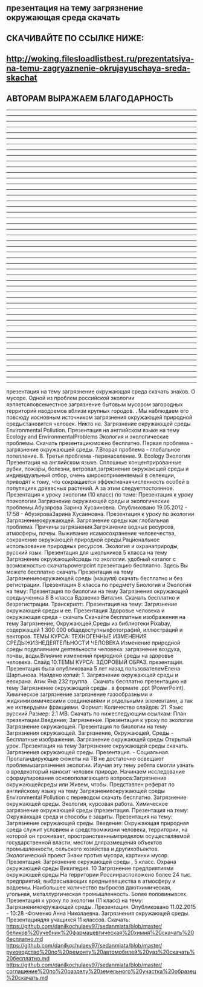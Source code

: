 презентация на тему загрязнение окружающая среда скачать
--------------------------------------------------
СКАЧИВАЙТЕ ПО ССЫЛКЕ НИЖЕ:
--------------------------------------------------
http://woking.filesloadlistbest.ru/prezentatsiya-na-temu-zagryaznenie-okrujayuschaya-sreda-skachat
--------------------------------------------------
АВТОРАМ ВЫРАЖАЕМ БЛАГОДАРНОСТЬ
--------------------------------------------------
--------------------------------------------------
--------------------------------------------------
--------------------------------------------------
--------------------------------------------------
--------------------------------------------------
--------------------------------------------------
--------------------------------------------------
--------------------------------------------------
--------------------------------------------------
--------------------------------------------------
--------------------------------------------------
--------------------------------------------------
--------------------------------------------------
--------------------------------------------------
--------------------------------------------------
--------------------------------------------------
--------------------------------------------------
--------------------------------------------------
--------------------------------------------------
--------------------------------------------------
--------------------------------------------------
--------------------------------------------------
--------------------------------------------------
--------------------------------------------------
--------------------------------------------------
--------------------------------------------------
--------------------------------------------------
--------------------------------------------------
--------------------------------------------------
--------------------------------------------------
--------------------------------------------------
--------------------------------------------------
--------------------------------------------------
--------------------------------------------------
--------------------------------------------------
--------------------------------------------------
--------------------------------------------------
--------------------------------------------------
--------------------------------------------------
--------------------------------------------------
--------------------------------------------------
--------------------------------------------------
--------------------------------------------------
--------------------------------------------------
--------------------------------------------------
--------------------------------------------------
--------------------------------------------------
--------------------------------------------------
--------------------------------------------------
презентация на тему загрязнение окружающая среда скачать знаков. О мусоре. Одной из проблем российской экологии являетсяповсеместное загрязнение бытовым мусором загородных территорий иводоемов вблизи крупных городов. . Мы наблюдаем его повсюду иосновным источником загрязнения окружающей природной средыстановится человек. Никто не. Загрязнение окружающей среды Environmental Pollution. Презентация на английском языке на тему Ecology and EnvironmentalProblems  Экология и экологические проблемы. Скачать презентациюможно бесплатно.  Первая проблема - загрязнение окружающей среды. 7.Вторая проблема - глобальное потепление. 8. Третья проблема -перенаселение. 9. Ecology  Экология  Презентация на английском языке. Сплошные концентрированные рубки, пожары, болезни, ветровал,загрязнение окружающей среды и индивидуальный отбор, очень широкоприменяемый в селекции, приводят к тому, что сокращается эффективнаячисленность особей в популяциях древесных растений. А за этим следуетпостоянное. Презентация к уроку экологии (10 класс) по теме: Презентация к уроку поэкологии Загрязнение окружающей среды и экологические проблемы.Абузярова Зарина Хусаиновна. Опубликовано 19.05.2012 - 17:58 - АбузяроваЗарина Хусаиновна. Презентация к уроку по экологии Загрязнениеокружающей. Загрязнение среды как глобальная проблема. Причины загрязнения.Загрязнение водных ресурсов, атмосферы, почвы. Выживание исамосохранение человечества, сохранение окружающей природной среды.Рациональное использование природных ресурсов. Экология и охранаприроды, русский язык. Презентация для школьников 5 класса на тему Загрязнение окружающейсреды  по экологии.   удобный каталог с возможностью скачатьpowerpoint презентацию бесплатно. Здесь Вы можете бесплатно скачать Презентация на тему Загрязнениеокружающей среды (машуля) скачать бесплатно и без регистрации. Презентация 8 класса по предмету Биология и Экология на тему: Презентация по биологии на тему Загрязнения окружающей средыученика 8 В класса Вдовенко Виталия. Скачать бесплатно и безрегистрации.  Транскрипт:. Презентация на тему: Загрязнение окружающей среды и ее. Презентация Здоровье человека и окружающая среда - скачать
Скачайте бесплатные изображения на тему Загрязнение, Окружающей,Среды из библиотеки Pixabay, содержащей 1 300 000 общедоступныхфотографий, иллюстраций и векторов. ТЕМЫ КУРСА: ТЕХНОГЕННЫЕ ИЗМЕНЕНИЯ СРЕДЫЖИЗНЕДЕЯТЕЛЬНОСТИ ЧЕЛОВЕКА Изменение природной среды подвлиянием деятельности человека: загрязнение воздуха, почвы, воды.Влияние изменений природной среды на здоровье человека. Cлайд 10.ТЕМЫ КУРСА: ЗДОРОВЫЙ ОБРАЗ. презентация. Презентация была опубликована 5 лет назад пользователемЕлена Шартынова. Найдено копий: 1. Загрязнение окружающей среды и ееохрана. Атик Яна 232 группа. . Скачать бесплатно презентацию на тему Загрязнение окружающей среды . в формате .ppt (PowerPoint). Химическое загрязнение  загрязнение газообразными и жидкимихимическими соединениями и отдельными элементами, а так же ихтвердыми фракциями. Формат: Количество слайдов: 21. Язык: русский.Размер: 2.1 MB. Скачать по нижеследующим ссылкам: План презентации.Введение; Загрязнение. Презентация к уроку по экологии Загрязнение окружающей. Презентация по биологии на тему Загрязнения окружающей. Загрязнение, Окружающей, Среды - Бесплатные изображения. Загрязнение окружающей среды  Открытый урок. Презентация на тему Загрязнение окружающей среды скачать. Загрязнения окружающей среды. Презентация. - Социальная. Пропагандирующие сюжеты на ТВ не достаточно освещают проблемызагрязнения экологии. Изучая эту тему ребята смогли узнать о вредекоторый наносит человек природе. Начинаем исследование сформулирования основополагающего вопроса:Загрязнение окружающейсреды или Живем, чтобы. Представлен реферат по английскому языку на тему Загрязнениеокружающей среды Environmental Pollution с переводом скачать бесплатно.
Загрязнение окружающей среды. Экология, курсовая работа. Химическое загрязнение окружающей среды (презентация. Презентация на тему: Окружающая среда и способы е защиты. Презентация на тему: Загрязнение окружающей среды. Введение: Окружающая природная среда служит условием и средствомжизни человека, территории, на которой он проживает, пространственнымпределом осуществляемой государственной власти, местом дляразмещения объектов промышленности, сельского хозяйства и другихобъектов. Экологический проект Знаки против мусора, картинки мусор. Презентация: Загрязнение окружающей среды , 5 класс. Охрана окружающей среды  Википедия. 10 Загрязнение предприятиями окружающей среды На территории Россиирасположено более 24 тыс. предприятий, выбрасывающих вредныевещества в атмосферу и водоемы. Наибольшее количество выбросов даютхимическая, угольная, металлургическая промышленность. Более половинывсех. Презентация к уроку по экологии (11 класс) на тему: Загрязненияокружающей среды. Презентация. Опубликовано 11.02.2015 - 10:28 -Фоменко Анна Николаевна. Загрязнения окружающей среды. Презентациядля учащихся 11 классов. Скачать:
https://github.com/danilkochulaev97/sedanmiata/blob/master/беликов%20учебник%20фармацевтическая%20химия%20скачать%20бесплатно.md
https://github.com/danilkochulaev97/sedanmiata/blob/master/руководство%20по%20ремонту%20автомобилей%20уаз%20скачать%20бесплатно.md
https://github.com/danilkochulaev97/sedanmiata/blob/master/соглашение%20по%20разделу%20земельного%20участка%20образец%20скачать.md
